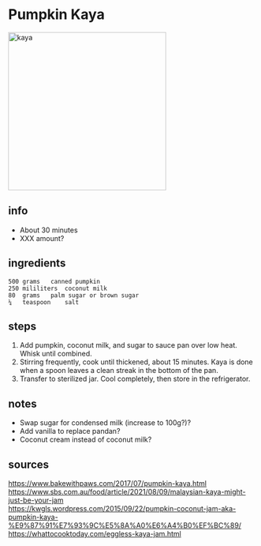 # Pumpkin Kaya  
<img src="https://www.sbs.com.au/food/sites/sbs.com.au.food/files/styles/full/public/smooth_as_kaya_1.jpeg" alt="kaya" width="320"/>

## info  
* About 30 minutes  
* XXX amount?  

## ingredients  
```
500	grams	canned pumpkin
250	mililiters	coconut milk
80	grams	palm sugar or brown sugar
¼	teaspoon	salt

```

## steps  
1. Add pumpkin, coconut milk, and sugar to sauce pan over low heat. Whisk until combined.
2. Stirring frequently, cook until thickened, about 15 minutes. Kaya is done when a spoon leaves a clean streak in the bottom of the pan.
3. Transfer to sterilized jar. Cool completely, then store in the refrigerator.

## notes  
* Swap sugar for condensed milk (increase to 100g?)?  
* Add vanilla to replace pandan?  
* Coconut cream instead of coconut milk?  

## sources   
https://www.bakewithpaws.com/2017/07/pumpkin-kaya.html  
https://www.sbs.com.au/food/article/2021/08/09/malaysian-kaya-might-just-be-your-jam  
https://kwgls.wordpress.com/2015/09/22/pumpkin-coconut-jam-aka-pumpkin-kaya-%E9%87%91%E7%93%9C%E5%8A%A0%E6%A4%B0%EF%BC%89/  
https://whattocooktoday.com/eggless-kaya-jam.html  
